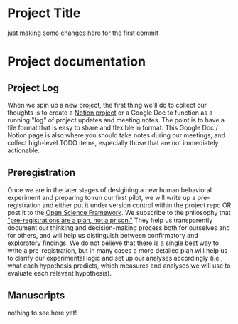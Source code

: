 # Project Title

just making some changes here for the first commit


# Project documentation 

## Project Log

When we spin up a new project, the first thing we'll do to collect our thoughts is to create a [Notion project](https://www.notion.so/social-interaction-lab/010f6821fc4e4aa1b7ec07716fd6cdc1?v=028218a3e35a4c079194b04b347a4d09&pvs=4) or a Google Doc to function as a running "log" of project updates and meeting notes. 
The point is to have a file format that is easy to share and flexible in format. 
This Google Doc / Notion page is also where you should take notes during our meetings, and collect high-level TODO items, especially those that are not immediately actionable. 

## Preregistration

Once we are in the later stages of desigining a new human behavioral experiment and preparing to run our first pilot, we will write up a pre-registration and either put it under version control within the project repo OR post it to the [Open Science Framework](https://osf.io/). We subscribe to the philosophy that ["pre-registrations are a plan, not a prison."](https://www.cos.io/blog/preregistration-plan-not-prison) They help us transparently document our thinking and decision-making process both for ourselves and for others, and will help us distinguish between confirmatory and exploratory findings. We do not believe that there is a single best way to write a pre-registration, but in many cases a more detailed plan will help us to clarify our experimental logic and set up our analyses accordingly (i.e., what each hypothesis predicts, which measures and analyses we will use to evaluate each relevant hypothesis). 

## Manuscripts 

nothing to see here yet!
